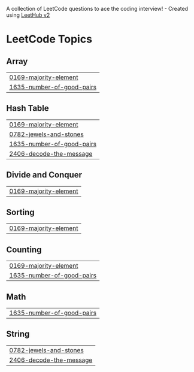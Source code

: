 A collection of LeetCode questions to ace the coding interview! - Created using [LeetHub v2](https://github.com/arunbhardwaj/LeetHub-2.0)
<!---LeetCode Topics Start-->
# LeetCode Topics
## Array
|  |
| ------- |
| [0169-majority-element](https://github.com/GovindPothuraju/DSA-Problems/tree/master/0169-majority-element) |
| [1635-number-of-good-pairs](https://github.com/GovindPothuraju/DSA-Problems/tree/master/1635-number-of-good-pairs) |
## Hash Table
|  |
| ------- |
| [0169-majority-element](https://github.com/GovindPothuraju/DSA-Problems/tree/master/0169-majority-element) |
| [0782-jewels-and-stones](https://github.com/GovindPothuraju/DSA-Problems/tree/master/0782-jewels-and-stones) |
| [1635-number-of-good-pairs](https://github.com/GovindPothuraju/DSA-Problems/tree/master/1635-number-of-good-pairs) |
| [2406-decode-the-message](https://github.com/GovindPothuraju/DSA-Problems/tree/master/2406-decode-the-message) |
## Divide and Conquer
|  |
| ------- |
| [0169-majority-element](https://github.com/GovindPothuraju/DSA-Problems/tree/master/0169-majority-element) |
## Sorting
|  |
| ------- |
| [0169-majority-element](https://github.com/GovindPothuraju/DSA-Problems/tree/master/0169-majority-element) |
## Counting
|  |
| ------- |
| [0169-majority-element](https://github.com/GovindPothuraju/DSA-Problems/tree/master/0169-majority-element) |
| [1635-number-of-good-pairs](https://github.com/GovindPothuraju/DSA-Problems/tree/master/1635-number-of-good-pairs) |
## Math
|  |
| ------- |
| [1635-number-of-good-pairs](https://github.com/GovindPothuraju/DSA-Problems/tree/master/1635-number-of-good-pairs) |
## String
|  |
| ------- |
| [0782-jewels-and-stones](https://github.com/GovindPothuraju/DSA-Problems/tree/master/0782-jewels-and-stones) |
| [2406-decode-the-message](https://github.com/GovindPothuraju/DSA-Problems/tree/master/2406-decode-the-message) |
<!---LeetCode Topics End-->